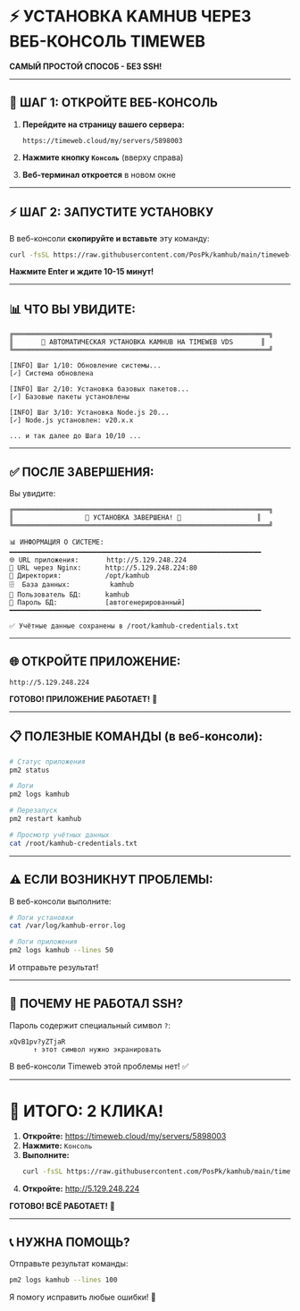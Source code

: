 # ⚡ УСТАНОВКА KAMHUB ЧЕРЕЗ ВЕБ-КОНСОЛЬ TIMEWEB

**САМЫЙ ПРОСТОЙ СПОСОБ - БЕЗ SSH!**

---

## 🚀 ШАГ 1: ОТКРОЙТЕ ВЕБ-КОНСОЛЬ

1. **Перейдите на страницу вашего сервера:**
   ```
   https://timeweb.cloud/my/servers/5898003
   ```

2. **Нажмите кнопку `Консоль`** (вверху справа)

3. **Веб-терминал откроется** в новом окне

---

## ⚡ ШАГ 2: ЗАПУСТИТЕ УСТАНОВКУ

В веб-консоли **скопируйте и вставьте** эту команду:

```bash
curl -fsSL https://raw.githubusercontent.com/PosPk/kamhub/main/timeweb-vds-install.sh | bash
```

**Нажмите Enter и ждите 10-15 минут!**

---

## 📊 ЧТО ВЫ УВИДИТЕ:

```
╔════════════════════════════════════════════════════════════════╗
║       🚀 АВТОМАТИЧЕСКАЯ УСТАНОВКА KAMHUB НА TIMEWEB VDS       ║
╚════════════════════════════════════════════════════════════════╝

[INFO] Шаг 1/10: Обновление системы...
[✓] Система обновлена

[INFO] Шаг 2/10: Установка базовых пакетов...
[✓] Базовые пакеты установлены

[INFO] Шаг 3/10: Установка Node.js 20...
[✓] Node.js установлен: v20.x.x

... и так далее до Шага 10/10 ...
```

---

## ✅ ПОСЛЕ ЗАВЕРШЕНИЯ:

Вы увидите:

```
╔════════════════════════════════════════════════════════════════╗
║                  🎉 УСТАНОВКА ЗАВЕРШЕНА! 🎉                   ║
╚════════════════════════════════════════════════════════════════╝

📊 ИНФОРМАЦИЯ О СИСТЕМЕ:
━━━━━━━━━━━━━━━━━━━━━━━━━━━━━━━━━━━━━━━━━━━━━━━━━━━━━━━━━━━━━━━
🌐 URL приложения:       http://5.129.248.224
🔗 URL через Nginx:      http://5.129.248.224:80
📁 Директория:           /opt/kamhub
🗄️  База данных:          kamhub
👤 Пользователь БД:      kamhub
🔑 Пароль БД:            [автогенерированный]
━━━━━━━━━━━━━━━━━━━━━━━━━━━━━━━━━━━━━━━━━━━━━━━━━━━━━━━━━━━━━━━

✅ Учётные данные сохранены в /root/kamhub-credentials.txt
```

---

## 🌐 ОТКРОЙТЕ ПРИЛОЖЕНИЕ:

```
http://5.129.248.224
```

**ГОТОВО! ПРИЛОЖЕНИЕ РАБОТАЕТ!** 🎉

---

## 📋 ПОЛЕЗНЫЕ КОМАНДЫ (в веб-консоли):

```bash
# Статус приложения
pm2 status

# Логи
pm2 logs kamhub

# Перезапуск
pm2 restart kamhub

# Просмотр учётных данных
cat /root/kamhub-credentials.txt
```

---

## ⚠️ ЕСЛИ ВОЗНИКНУТ ПРОБЛЕМЫ:

В веб-консоли выполните:

```bash
# Логи установки
cat /var/log/kamhub-error.log

# Логи приложения
pm2 logs kamhub --lines 50
```

И отправьте результат!

---

## 🔑 ПОЧЕМУ НЕ РАБОТАЛ SSH?

Пароль содержит специальный символ `?`:
```
xQvB1pv?yZTjaR
      ↑ этот символ нужно экранировать
```

В веб-консоли Timeweb этой проблемы нет! ✅

---

# 🎯 ИТОГО: 2 КЛИКА!

1. **Откройте:** https://timeweb.cloud/my/servers/5898003
2. **Нажмите:** `Консоль`
3. **Выполните:**
   ```bash
   curl -fsSL https://raw.githubusercontent.com/PosPk/kamhub/main/timeweb-vds-install.sh | bash
   ```
4. **Откройте:** http://5.129.248.224

**ГОТОВО! ВСЁ РАБОТАЕТ!** 🚀

---

## 📞 НУЖНА ПОМОЩЬ?

Отправьте результат команды:
```bash
pm2 logs kamhub --lines 100
```

Я помогу исправить любые ошибки! 💪
